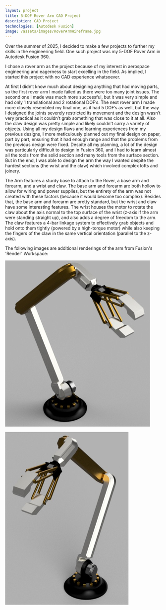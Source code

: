 ```yaml
---
layout: project
title: 5-DOF Rover Arm CAD Project
description: CAD Project
technologies: [Autodesk Fusion]
image: /assets/images/RoverArmWireframe.jpg
---
```


Over the summer of 2025, I decided to make a few projects to further my skills in the engineering field. One such project was my 5-DOF Rover Arm in Autodesk Fusion 360.

I chose a rover arm as the project because of my interest in aerospace engineering and eagerness to start excelling in the field. As implied, I started this project with no CAD experience whatsoever.

At first I didn’t know much about designing anything that had moving parts, so the first rover arm I made failed as there were too many joint issues. The second one I made was much more successful, but it was very simple and had only 1 translational and 2 rotational DOF’s. The next rover arm I made more closely resembled my final one, as it had 5 DOF’s as well, but the way I designed the joints severely restricted its movement and the design wasn’t very practical as it couldn’t grab something that was close to it at all. Also the claw design was pretty simple and likely couldn't carry a variety of objects. Using all my design flaws and learning experiences from my previous designs, I more meticulously planned out my final design on paper, part by part, ensuring that it had enough range and that the problems from the previous design were fixed. Despite all my planning, a lot of the design was particularly difficult to design in Fusion 360, and I had to learn almost all the tools from the solid section and many tools from the surface section. But in the end, I was able to design the arm the way I wanted despite the hardest sections (the wrist and the claw) which involved complex lofts and joinery.

The Arm features a sturdy base to attach to the Rover, a base arm and forearm, and a wrist and claw. The base arm and forearm are both hollow to allow for wiring and power supplies, but the entirety of the arm was not created with these factors (because it would become too complex). Besides that, the base arm and forearm are pretty standard, but the wrist and claw have some interesting features. The wrist houses the motor to rotate the claw about the axis normal to the top surface of the wrist (z-axis if the arm were standing straight up), and also adds a degree of freedom to the arm. The claw features a 4-bar linkage system to effectively grab objects and hold onto them tightly (powered by a high-torque motor) while also keeping the fingers of the claw in the same vertical orientation (parallel to the z-axis).

The following images are additional renderings of the arm from Fusion's 'Render' Workspace:

![Arm Render 1](/assets/images/RoverArmRender1.jpg)

![Arm Render 2](/assets/images/RoverArmRender2.jpg)